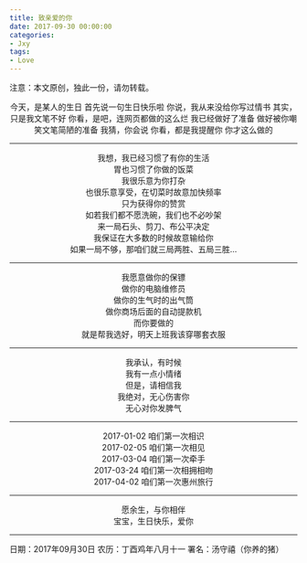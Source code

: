 ```yaml
---
title: 致亲爱的你
date: 2017-09-30 00:00:00
categories:
- Jxy
tags:
- Love
---
```


注意：本文原创，独此一份，请勿转载。

<!-- more -->
<center>
今天，是某人的生日  
首先说一句生日快乐啦  
你说，我从来没给你写过情书  
其实，只是我文笔不好  
你看，是吧，连网页都做的这么烂  
我已经做好了准备  
做好被你嘲笑文笔简陋的准备  
我猜，你会说  
你看，都是我提醒你  
你才这么做的

----------------------------------------------------------

我想，我已经习惯了有你的生活  
胃也习惯了你做的饭菜  
我很乐意为你打杂  
也很乐意享受，在切菜时故意加快频率  
只为获得你的赞赏  
如若我们都不愿洗碗，我们也不必吵架  
来一局石头、剪刀、布公平决定  
我保证在大多数的时候故意输给你  
如果一局不够，那咱们就三局两胜、五局三胜...

----------------------------------------------------------

我愿意做你的保镖  
做你的电脑维修员  
做你的生气时的出气筒  
做你商场后面的自动提款机  
而你要做的  
就是帮我选好，明天上班我该穿哪套衣服

----------------------------------------------------------

我承认，有时候  
我有一点小情绪  
但是，请相信我  
我绝对，无心伤害你  
无心对你发脾气

----------------------------------------------------------

2017-01-02 咱们第一次相识  
2017-02-05 咱们第一次相见  
2017-03-04 咱们第一次牵手  
2017-03-24 咱们第一次相拥相吻  
2017-04-02 咱们第一次惠州旅行

----------------------------------------------------------

愿余生，与你相伴  
宝宝，生日快乐，爱你

----------------------------------------------------------
</center>
日期：2017年09月30日  
农历：丁酉鸡年八月十一  
署名：汤守禧（你养的猪）
